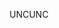 <span data-ttu-id="ab117-101">UNC</span><span class="sxs-lookup"><span data-stu-id="ab117-101">UNC</span></span>